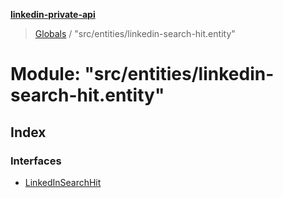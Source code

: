 **[linkedin-private-api](../README.md)**

> [Globals](../globals.md) / "src/entities/linkedin-search-hit.entity"

# Module: "src/entities/linkedin-search-hit.entity"

## Index

### Interfaces

* [LinkedInSearchHit](../interfaces/_src_entities_linkedin_search_hit_entity_.linkedinsearchhit.md)
